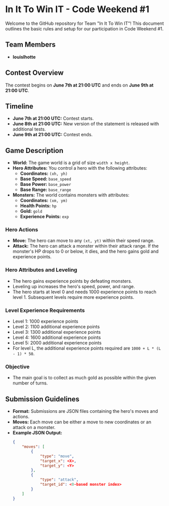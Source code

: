 # In It To Win IT - Code Weekend #1

Welcome to the GitHub repository for Team "In It To Win IT"! This document outlines the basic rules and setup for our participation in Code Weekend #1.

## Team Members
- **louislhotte**

## Contest Overview
The contest begins on **June 7th at 21:00 UTC** and ends on **June 9th at 21:00 UTC**.

## Timeline
- **June 7th at 21:00 UTC:** Contest starts.
- **June 8th at 21:00 UTC:** New version of the statement is released with additional tests.
- **June 9th at 21:00 UTC:** Contest ends.

## Game Description
- **World:** The game world is a grid of size `width x height`.
- **Hero Attributes:** You control a hero with the following attributes:
  - **Coordinates:** `(xh, yh)`
  - **Base Speed:** `base_speed`
  - **Base Power:** `base_power`
  - **Base Range:** `base_range`
- **Monsters:** The world contains monsters with attributes:
  - **Coordinates:** `(xm, ym)`
  - **Health Points:** `hp`
  - **Gold:** `gold`
  - **Experience Points:** `exp`

### Hero Actions
- **Move:** The hero can move to any `(xt, yt)` within their speed range.
- **Attack:** The hero can attack a monster within their attack range. If the monster's HP drops to 0 or below, it dies, and the hero gains gold and experience points.

### Hero Attributes and Leveling
- The hero gains experience points by defeating monsters.
- Leveling up increases the hero's speed, power, and range.
- The hero starts at level 0 and needs 1000 experience points to reach level 1. Subsequent levels require more experience points.

### Level Experience Requirements
- Level 1: 1000 experience points
- Level 2: 1100 additional experience points
- Level 3: 1300 additional experience points
- Level 4: 1600 additional experience points
- Level 5: 2000 additional experience points
- For level L, the additional experience points required are `1000 + L * (L - 1) * 50`.

### Objective
- The main goal is to collect as much gold as possible within the given number of turns.

## Submission Guidelines
- **Format:** Submissions are JSON files containing the hero's moves and actions.
- **Moves:** Each move can be either a move to new coordinates or an attack on a monster.
- **Example JSON Output:**
  ```json
  {
      "moves": [
          {
              "type": "move",
              "target_x": <X>,
              "target_y": <Y>
          },
          {
              "type": "attack",
              "target_id": <0-based monster index>
          }
      ]
  }
